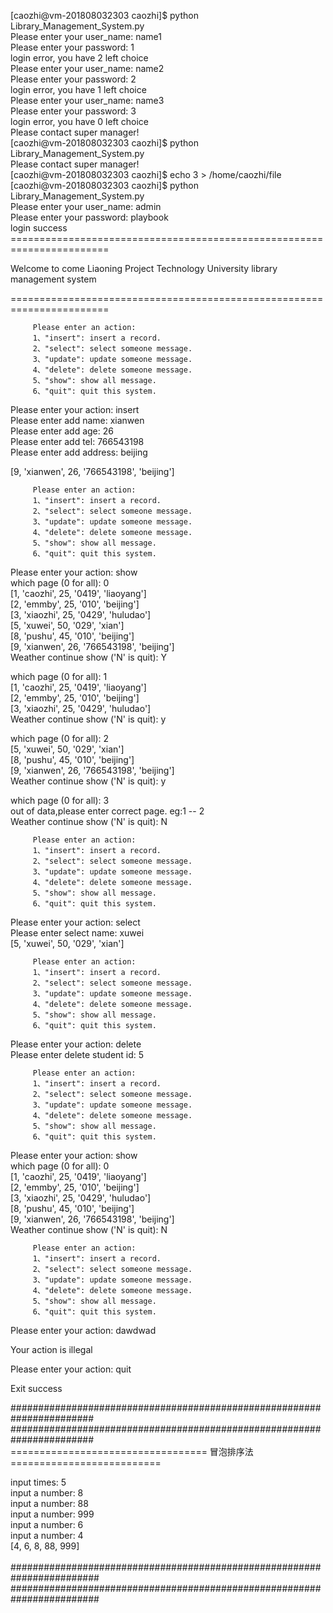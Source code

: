 
[caozhi@vm-201808032303 caozhi]$ python Library_Management_System.py<br>
 Please enter your user_name: name1<br>
 Please enter your password: 1<br>
login error, you have 2 left choice<br>
 Please enter your user_name: name2<br>
 Please enter your password: 2<br>
login error, you have 1 left choice<br>
 Please enter your user_name: name3<br>
 Please enter your password: 3<br>
login error, you have 0 left choice<br>
Please contact super manager!<br>
[caozhi@vm-201808032303 caozhi]$ python Library_Management_System.py<br>
Please contact super manager!<br>
[caozhi@vm-201808032303 caozhi]$ echo 3 > /home/caozhi/file<br>
[caozhi@vm-201808032303 caozhi]$ python Library_Management_System.py<br>
 Please enter your user_name: admin<br>
 Please enter your password: playbook<br>
 login success<br>
=======================================================================<br>

Welcome to come Liaoning Project Technology University library management system<br>

=======================================================================<br>

         Please enter an action:
         1、"insert": insert a record.
         2、"select": select someone message.
         3、"update": update someone message.
         4、"delete": delete someone message.
         5、"show": show all message.
         6、"quit": quit this system.

Please enter your action: insert<br>
Please enter add name: xianwen<br>
Please enter add age: 26<br>
Please enter add tel: 766543198<br>
Please enter add address: beijing<br>

[9, 'xianwen', 26, '766543198', 'beijing']<br>

         Please enter an action:
         1、"insert": insert a record.
         2、"select": select someone message.
         3、"update": update someone message.
         4、"delete": delete someone message.
         5、"show": show all message.
         6、"quit": quit this system.

Please enter your action: show<br>
which page (0 for all): 0<br>
[1, 'caozhi', 25, '0419', 'liaoyang']<br>
[2, 'emmby', 25, '010', 'beijing']<br>
[3, 'xiaozhi', 25, '0429', 'huludao']<br>
[5, 'xuwei', 50, '029', 'xian']<br>
[8, 'pushu', 45, '010', 'beijing']<br>
[9, 'xianwen', 26, '766543198', 'beijing']<br>
Weather continue show ('N' is quit): Y<br>

which page (0 for all): 1<br>
[1, 'caozhi', 25, '0419', 'liaoyang']<br>
[2, 'emmby', 25, '010', 'beijing']<br>
[3, 'xiaozhi', 25, '0429', 'huludao']<br>
Weather continue show ('N' is quit): y<br>

which page (0 for all): 2<br>
[5, 'xuwei', 50, '029', 'xian']<br>
[8, 'pushu', 45, '010', 'beijing']<br>
[9, 'xianwen', 26, '766543198', 'beijing']<br>
Weather continue show ('N' is quit): y<br>

which page (0 for all): 3<br>
out of data,please enter correct page. eg:1 -- 2<br>
Weather continue show ('N' is quit): N<br>

         Please enter an action:
         1、"insert": insert a record.
         2、"select": select someone message.
         3、"update": update someone message.
         4、"delete": delete someone message.
         5、"show": show all message.
         6、"quit": quit this system.

Please enter your action: select<br>
Please enter select name: xuwei<br>
[5, 'xuwei', 50, '029', 'xian']<br>

         Please enter an action:
         1、"insert": insert a record.
         2、"select": select someone message.
         3、"update": update someone message.
         4、"delete": delete someone message.
         5、"show": show all message.
         6、"quit": quit this system.

Please enter your action: delete<br>
Please enter delete student id: 5<br>

         Please enter an action:
         1、"insert": insert a record.
         2、"select": select someone message.
         3、"update": update someone message.
         4、"delete": delete someone message.
         5、"show": show all message.
         6、"quit": quit this system.

Please enter your action: show<br>
which page (0 for all): 0<br>
[1, 'caozhi', 25, '0419', 'liaoyang']<br>
[2, 'emmby', 25, '010', 'beijing']<br>
[3, 'xiaozhi', 25, '0429', 'huludao']<br>
[8, 'pushu', 45, '010', 'beijing']<br>
[9, 'xianwen', 26, '766543198', 'beijing']<br>
Weather continue show ('N' is quit): N<br>

         Please enter an action:
         1、"insert": insert a record.
         2、"select": select someone message.
         3、"update": update someone message.
         4、"delete": delete someone message.
         5、"show": show all message.
         6、"quit": quit this system.

Please enter your action: dawdwad<br>

Your action is illegal<br>

Please enter your action: quit<br>

Exit success<br>

#######################################################################<br> #######################################################################<br>
================================== 冒泡排序法 ==========================<br>

input times: 5<br>
input a number: 8<br>
input a number: 88<br>
input a number: 999<br>
input a number: 6<br>
input a number: 4<br>
[4, 6, 8, 88, 999]<br>
<br>
########################################################################<br>
########################################################################
